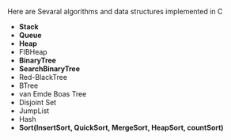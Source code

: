Here are Sevaral algorithms and data structures implemented in C
* **Stack**
* **Queue**
* **Heap**
* FIBHeap
* **BinaryTree**
* **SearchBinaryTree**
* Red-BlackTree
* BTree
* van Emde Boas Tree
* Disjoint Set
* JumpList
* Hash 
* **Sort(InsertSort, QuickSort, MergeSort, HeapSort, countSort)**
